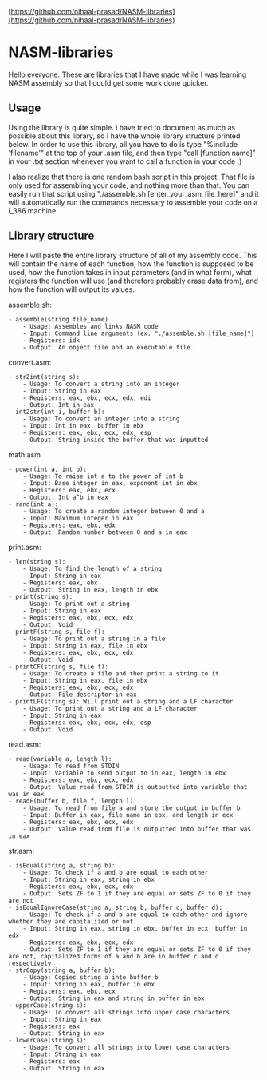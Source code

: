 [https://github.com/nihaal-prasad/NASM-libraries](https://github.com/nihaal-prasad/NASM-libraries)

# NASM-libraries

Hello everyone. These are libraries that I have made while I was learning NASM assembly so that I could get some work done quicker.

## Usage

Using the library is quite simple. I have tried to document as much as possible about this library, so I have the whole library structure printed below. In order to use this library, all you have to do is type "%include 'filename'" at the top of your .asm file, and then type "call [function name]" in your .txt section whenever you want to call a function in your code :)

I also realize that there is one random bash script in this project. That file is only used for assembling your code, and nothing more than that. You can easily run that script using "./assemble.sh [enter_your_asm_file_here]" and it will automatically run the commands necessary to assemble your code on a i_386 machine.

## Library structure

Here I will paste the entire library structure of all of my assembly code. This will contain the name of each function, how the function is supposed to be used, how the function takes in input parameters (and in what form), what registers the function will use (and therefore probably erase data from), and how the function will output its values.

assemble.sh:

    - assemble(string file_name)
        - Usage: Assembles and links NASM code
        - Input: Command line arguments (ex. "./assemble.sh [file_name]")
        - Registers: idk
        - Output: An object file and an executable file.

convert.asm:

    - str2int(string s):
        - Usage: To convert a string into an integer
        - Input: String in eax
        - Registers: eax, ebx, ecx, edx, edi
        - Output: Int in eax
    - int2str(int i, buffer b):
        - Usage: To convert an integer into a string
        - Input: Int in eax, buffer in ebx
        - Registers: eax, ebx, ecx, edx, esp
        - Output: String inside the buffer that was inputted

math.asm

    - power(int a, int b):
        - Usage: To raise int a to the power of int b
        - Input: Base integer in eax, exponent int in ebx
        - Registers: eax, ebx, ecx
        - Output: Int a^b in eax
    - rand(int a):
        - Usage: To create a random integer between 0 and a
        - Input: Maximum integer in eax
        - Registers: eax, ebx, edx
        - Output: Random number between 0 and a in eax

print.asm:

    - len(string s):
        - Usage: To find the length of a string
        - Input: String in eax
        - Registers: eax, ebx
        - Output: String in eax, length in ebx
    - print(string s):
        - Usage: To print out a string
        - Input: String in eax
        - Registers: eax, ebx, ecx, edx
        - Output: Void
    - printF(string s, file f):
        - Usage: To print out a string in a file
        - Input: String in eax, file in ebx
        - Registers: eax, ebx, ecx, edx
        - Output: Void
    - printCF(string s, file f):
        - Usage: To create a file and then print a string to it
        - Input: String in eax, file in ebx
        - Registers: eax, ebx, ecx, edx
        - Output: File descriptor in eax
    - printLF(string s): Will print out a string and a LF character
        - Usage: To print out a string and a LF character
        - Input: String in eax
        - Registers: eax, ebx, ecx, edx, esp
        - Output: Void

read.asm:

    - read(variable a, length l):
        - Usage: To read from STDIN
        - Input: Variable to send output to in eax, length in ebx
        - Registers: eax, ebx, ecx, edx
        - Output: Value read from STDIN is outputted into variable that was in eax
    - readF(buffer b, file f, length l):
        - Usage: To read from file a and store the output in buffer b
        - Input: Buffer in eax, file name in ebx, and length in ecx
        - Registers: eax, ebx, ecx, edx
        - Output: Value read from file is outputted into buffer that was in eax

str.asm:

    - isEqual(string a, string b):
        - Usage: To check if a and b are equal to each other
        - Input: String in eax, string in ebx
        - Registers: eax, ebx, ecx, edx
        - Output: Sets ZF to 1 if they are equal or sets ZF to 0 if they are not
    - isEqualIgnoreCase(string a, string b, buffer c, buffer d):
        - Usage: To check if a and b are equal to each other and ignore whether they are capitalized or not
        - Input: String in eax, string in ebx, buffer in ecx, buffer in edx
        - Registers: eax, ebx, ecx, edx
        - Output: Sets ZF to 1 if they are equal or sets ZF to 0 if they are not, capitalized forms of a and b are in buffer c and d respectively
    - strCopy(string a, buffer b):
        - Usage: Copies string a into buffer b
        - Input: String in eax, buffer in ebx
        - Registers: eax, ebx, ecx
        - Output: String in eax and string in buffer in ebx
    - upperCase(string s):
        - Usage: To convert all strings into upper case characters
        - Input: String in eax
        - Registers: eax
        - Output: String in eax
    - lowerCase(string s):
        - Usage: To convert all strings into lower case characters
        - Input: String in eax
        - Registers: eax
        - Output: String in eax
